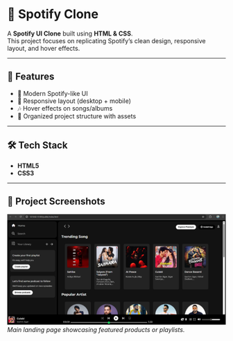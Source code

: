 # 🎵 Spotify Clone  

A **Spotify UI Clone** built using **HTML & CSS**.  
This project focuses on replicating Spotify’s clean design, responsive layout, and hover effects.  

---

## 🚀 Features  
- 🎨 Modern Spotify-like UI  
- 📱 Responsive layout (desktop + mobile)  
- 🎶 Hover effects on songs/albums  
- 📂 Organized project structure with assets  

---

## 🛠️ Tech Stack  
- **HTML5**  
- **CSS3**  

---

## 📸 Project Screenshots

![Home Page](./assets/homepage.png)
*Main landing page showcasing featured products or playlists.*

